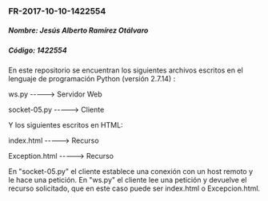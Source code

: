 ### FR-2017-10-10-1422554

##### Nombre: Jesús Alberto Ramírez Otálvaro
##### Código: 1422554

En este repositorio se encuentran los siguientes archivos escritos en el lenguaje de programación Python (versión 2.7.14) :

ws.py -----> Servidor Web

socket-05.py -----> Cliente

Y los siguientes escritos en HTML:

index.html -----> Recurso

Exception.html -----> Recurso

En "socket-05.py" el cliente establece una conexión con un host remoto y le hace una petición.
En "ws.py" el cliente lee una petición y devuelve el recurso solicitado, que en este caso puede ser index.html o Excepcion.html.
